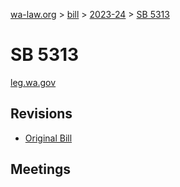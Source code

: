 [wa-law.org](/) > [bill](/bill/) > [2023-24](/bill/2023-24/) > [SB 5313](/bill/2023-24/sb/5313/)

# SB 5313
[leg.wa.gov](https://app.leg.wa.gov/billsummary?BillNumber=5313&Year=2023&Initiative=false)

## Revisions
* [Original Bill](1/)

## Meetings